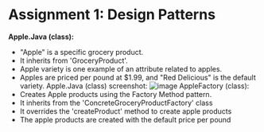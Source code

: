 # Assignment 1: Design Patterns
 __Apple.Java (class):__
- "Apple" is a specific grocery product. 
- It inherits from 'GroceryProduct'. 
- Apple variety is one example of an attribute related to apples. 
- Apples are priced per pound at $1.99, and "Red Delicious" is the default variety.
 Apple.Java (class) screenshot:
![image](https://github.com/Muji90/Assignment-1/assets/145510715/6717da24-f179-4a6f-8efd-a12953badcb7)
 AppleFactory (class):
- Creates Apple products using the Factory Method pattern.
- It inherits from the 'ConcreteGroceryProductFactory' class
- It overrides the 'createProduct' method to create apple products
- The apple products are created with the default price per pound

